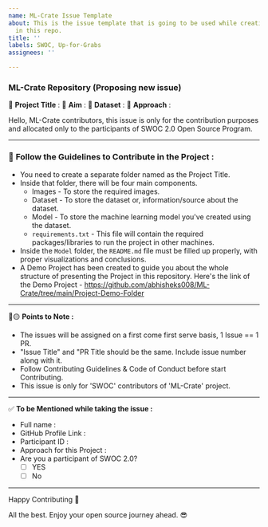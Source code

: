 ```yaml
---
name: ML-Crate Issue Template
about: This is the issue template that is going to be used while creating any issues
  in this repo.
title: ''
labels: SWOC, Up-for-Grabs
assignees: ''

---
```


### ML-Crate Repository (Proposing new issue)
:red_circle: **Project Title** :
:red_circle: **Aim** :
:red_circle: **Dataset** :
:red_circle: **Approach** :

Hello, ML-Crate contributors, this issue is only for the contribution purposes and allocated only to the participants of SWOC 2.0 Open Source Program.

**********************************************************************************
### 📍 **Follow the Guidelines to Contribute in the Project :**
* You need to create a separate folder named as the Project Title.
* Inside that folder, there will be four main components.
   * Images - To store the required images.
   * Dataset - To store the dataset or, information/source about the dataset.
   * Model - To store the machine learning model you've created using the dataset.
   * `requirements.txt` - This file will contain the required packages/libraries to run the project in other machines.
* Inside the `Model` folder, the `README.md` file must be filled up properly, with proper visualizations and conclusions.
* A Demo Project has been created to guide you about the whole structure of presenting the Project in this repository. Here's the link of the Demo Project - https://github.com/abhisheks008/ML-Crate/tree/main/Project-Demo-Folder

***********************************************************************
:red_circle::yellow_circle: **Points to Note :**

- The issues will be assigned on a first come first serve basis, 1 Issue == 1 PR.
- "Issue Title" and "PR Title should be the same. Include issue number along with it.
- Follow Contributing Guidelines & Code of Conduct before start Contributing.
- This issue is only for 'SWOC' contributors of 'ML-Crate' project.

***********************************************************************
:white_check_mark: **To be Mentioned while taking the issue :**
- Full name : 
- GitHub Profile Link : 
- Participant ID :
- Approach for this Project :
- Are you a participant of SWOC 2.0?
    - [ ] YES
    - [ ]  No

*************************************************************
Happy Contributing 🚀 

All the best. Enjoy your open source journey ahead. 😎
